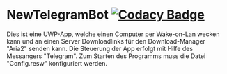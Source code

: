 # NewTelegramBot [![Codacy Badge](https://api.codacy.com/project/badge/Grade/9cbdc2e6501e4cd5a8568bb9fc9ab69e)](https://www.codacy.com/app/phantomlord127/NewTelegramBot?utm_source=github.com&amp;utm_medium=referral&amp;utm_content=phantomlord127/NewTelegramBot&amp;utm_campaign=Badge_Grade)
Dies ist eine UWP-App, welche einen Computer per Wake-on-Lan wecken kann und an einen Server Downloadlinks für den Download-Manager "Aria2" senden kann.
Die Steuerung der App erfolgt mit Hilfe des Messangers "Telegram".
Zum Starten des Programms muss die Datei "Config.resw" konfiguriert werden.
